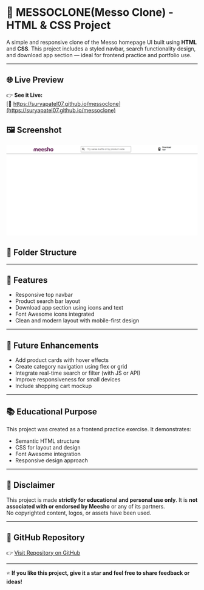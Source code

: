 # 👜  MESSOCLONE(Messo Clone) - HTML & CSS Project

A simple and responsive clone of the Messo homepage UI built using **HTML** and **CSS**. This project includes a styled navbar, search functionality design, and download app section — ideal for frontend practice and portfolio use.

---

## 🌐 Live Preview

👉 **See it Live:**  
[🔗 https://suryapatel07.github.io/messoclone](https://suryapatel07.github.io/messoclone)



## 🖼️ Screenshot

![Messo Clone Preview](images/homepage)



## 📂 Folder Structure

---

## 🎯 Features

- Responsive top navbar
- Product search bar layout
- Download app section using icons and text
- Font Awesome icons integrated
- Clean and modern layout with mobile-first design

---

## 🚀 Future Enhancements

- Add product cards with hover effects
- Create category navigation using flex or grid
- Integrate real-time search or filter (with JS or API)
- Improve responsiveness for small devices
- Include shopping cart mockup

---

## 📚 Educational Purpose

This project was created as a frontend practice exercise. It demonstrates:

- Semantic HTML structure
- CSS for layout and design
- Font Awesome integration
- Responsive design approach

---

## 📃 Disclaimer

This project is made **strictly for educational and personal use only**. It is **not associated with or endorsed by Meesho** or any of its partners.  
No copyrighted content, logos, or assets have been used.

---

## 🔗 GitHub Repository

👉 [Visit Repository on GitHub](https://github.com/suryapatel07/messoclone)

---

⭐ **If you like this project, give it a star and feel free to share feedback or ideas!**

